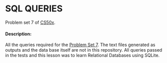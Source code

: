 # SQL QUERIES
Problem set 7 of [CS50x](https://cs50.harvard.edu/x/2023/).

#### **Description**:
All the queries required for the [Problem Set 7](https://cs50.harvard.edu/x/2023/psets/7/). The text files generated as outputs and the data base itself are not in this repository. All queries passed in the tests and this lesson was to learn Relational Databases using SQLite.   
